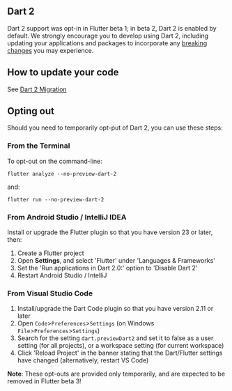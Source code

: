 ## Dart 2

Dart 2 support was opt-in in Flutter beta 1; in beta 2, Dart 2 is enabled by default. We strongly encourage 
you to develop using Dart 2, including updating your applications and packages to incorporate any [breaking changes](https://groups.google.com/forum/#!topic/flutter-dev/H8dDhWg_c8I) you may experience.

## How to update your code

See [Dart 2 Migration](https://github.com/flutter/flutter/wiki/Dart-2-Migration)

## Opting out

Should you need to temporarily opt-put of Dart 2, you can use these steps:

### From the Terminal

To opt-out on the command-line:

```
flutter analyze --no-preview-dart-2
```

and:

```
flutter run --no-preview-dart-2
```

### From Android Studio / IntelliJ IDEA

Install or upgrade the Flutter plugin so that you have version 23 or later, then:
1. Create a Flutter project
1. Open **Settings**, and select 'Flutter' under 'Languages & Frameworks'
1. Set the 'Run applications in Dart 2.0:' option to 'Disable Dart 2'
1. Restart Android Studio / IntelliJ

### From Visual Studio Code

1. Install/upgrade the Dart Code plugin so that you have version 2.11 or later
1. Open `Code`>`Preferences`>`Settings` (on Windows `File`>`Preferences`>`Settings`)
1. Search for the setting `dart.previewDart2` and set it to false as a user setting (for all projects), or a workspace setting (for current workspace)
1. Click 'Reload Project' in the banner stating that the Dart/Flutter settings have changed (alternatively, restart VS Code)

**Note**: These opt-outs are provided only temporarily, and are expected to be removed in Flutter beta 3!
